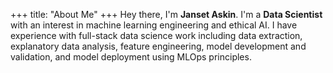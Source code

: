 +++
title: "About Me"
+++
Hey there, I'm **Janset Askin**. I'm a **Data Scientist** with an interest in machine learning engineering and ethical AI. I have experience with full-stack data science work including data extraction, explanatory data analysis, feature engineering, model development and validation, and model deployment using MLOps principles.